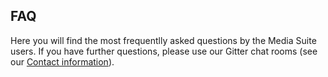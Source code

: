 FAQ
---

Here you will find the most frequentlly asked questions by the Media Suite users. If you have further questions, please use our Gitter chat rooms (see our [Contact information](http://mediasuite.clariah.nl/contact)).